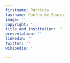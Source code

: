 ```yaml
---
firstname: Patricia
lastname: Coelho de Suarez
image: ''
copyright: ''
title_and_institution: ''
presentation: ''
linkedin: ''
twitter: ''
wikipedia: ''

---
```

